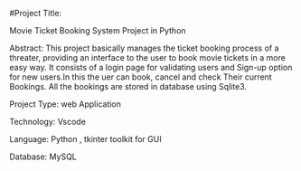 #Project Title:

Movie Ticket Booking System Project in Python

Abstract:
This project basically manages the ticket booking process of a threater, providing an interface to the user to book movie tickets in a more easy way.
It consists of a login page for validating users and Sign-up option for new users.In this the uer can book, cancel and check Their current Bookings.
All the bookings are stored in database using Sqlite3.

Project Type:
web Application

Technology:
Vscode

Language:
Python , tkinter toolkit for GUI

Database:
MySQL
